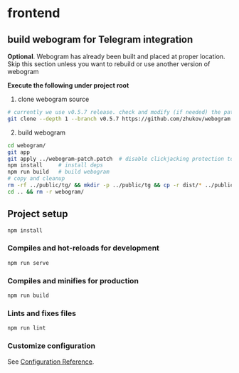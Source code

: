 # frontend

## build webogram for Telegram integration

**Optional**. Webogram has already been built and placed at proper location.
Skip this section unless you want to rebuild or use another version of webogram

**Execute the following under project root**

1. clone webogram source
```bash
# currently we use v0.5.7 release. check and modify (if needed) the patch file accordingly if using another tag
git clone --depth 1 --branch v0.5.7 https://github.com/zhukov/webogram.git
```

2. build webogram
```bash
cd webogram/
git app
git apply ../webogram-patch.patch  # disable clickjacking protection to allow iframe embedding
npm install     # install deps
npm run build   # build webogram
# copy and cleanup
rm -rf ../public/tg/ && mkdir -p ../public/tg && cp -r dist/* ../public/tg/
cd .. && rm -r webogram/
```

## Project setup
```
npm install
```

### Compiles and hot-reloads for development
```
npm run serve
```

### Compiles and minifies for production
```
npm run build
```

### Lints and fixes files
```
npm run lint
```

### Customize configuration
See [Configuration Reference](https://cli.vuejs.org/config/).
